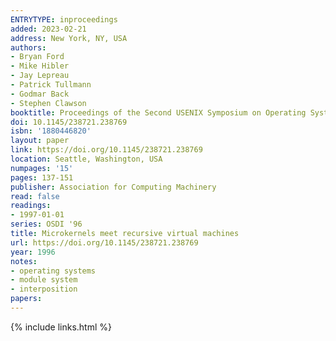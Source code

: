 ```yaml
---
ENTRYTYPE: inproceedings
added: 2023-02-21
address: New York, NY, USA
authors:
- Bryan Ford
- Mike Hibler
- Jay Lepreau
- Patrick Tullmann
- Godmar Back
- Stephen Clawson
booktitle: Proceedings of the Second USENIX Symposium on Operating Systems Design and Implementation
doi: 10.1145/238721.238769
isbn: '1880446820'
layout: paper
link: https://doi.org/10.1145/238721.238769
location: Seattle, Washington, USA
numpages: '15'
pages: 137-151
publisher: Association for Computing Machinery
read: false
readings:
- 1997-01-01
series: OSDI '96
title: Microkernels meet recursive virtual machines
url: https://doi.org/10.1145/238721.238769
year: 1996
notes:
- operating systems
- module system
- interposition
papers:
---
```

{% include links.html %}
